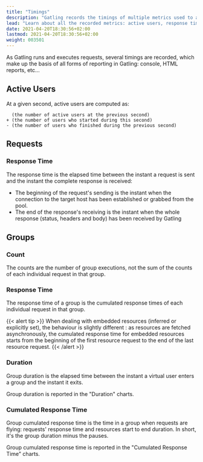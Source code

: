 ```yaml
---
title: "Timings"
description: "Gatling records the timings of multiple metrics used to analyze your results"
lead: "Learn about all the recorded metrics: active users, response times and counts"
date: 2021-04-20T18:30:56+02:00
lastmod: 2021-04-20T18:30:56+02:00
weight: 003501
---
```


As Gatling runs and executes requests, several timings are recorded, which make up the basis of all forms of reporting in Gatling: console, HTML reports, etc...

## Active Users

At a given second, active users are computed as:

```
  (the number of active users at the previous second)
+ (the number of users who started during this second)
- (the number of users who finished during the previous second)
```

## Requests

### Response Time

The response time is the elapsed time between the instant a request is sent and the instant the complete response is received:

* The beginning of the request's sending is the instant when the connection to the target host has been established or grabbed from the pool.
* The end of the response's receiving is the instant when the whole response (status, headers and body) has been received by Gatling

## Groups

### Count

The counts are the number of group executions, not the sum of the counts of each individual request in that group.

### Response Time

The response time of a group is the cumulated response times of each individual request in that group.

{{< alert tip >}}
When dealing with embedded resources (inferred or explicitly set), the behaviour is slightly different : as resources are fetched asynchronously,
the cumulated response time for embedded resources starts from the beginning of the first resource request to the end of the last resource request.
{{< /alert >}}

### Duration

Group duration is the elapsed time between the instant a virtual user enters a group and the instant it exits.

Group duration is reported in the "Duration" charts.

### Cumulated Response Time

Group cumulated response time is the time in a group when requests are flying: requests' response time and resources start to end duration.
In short, it's the group duration minus the pauses.

Group cumulated response time is reported in the "Cumulated Response Time" charts.

